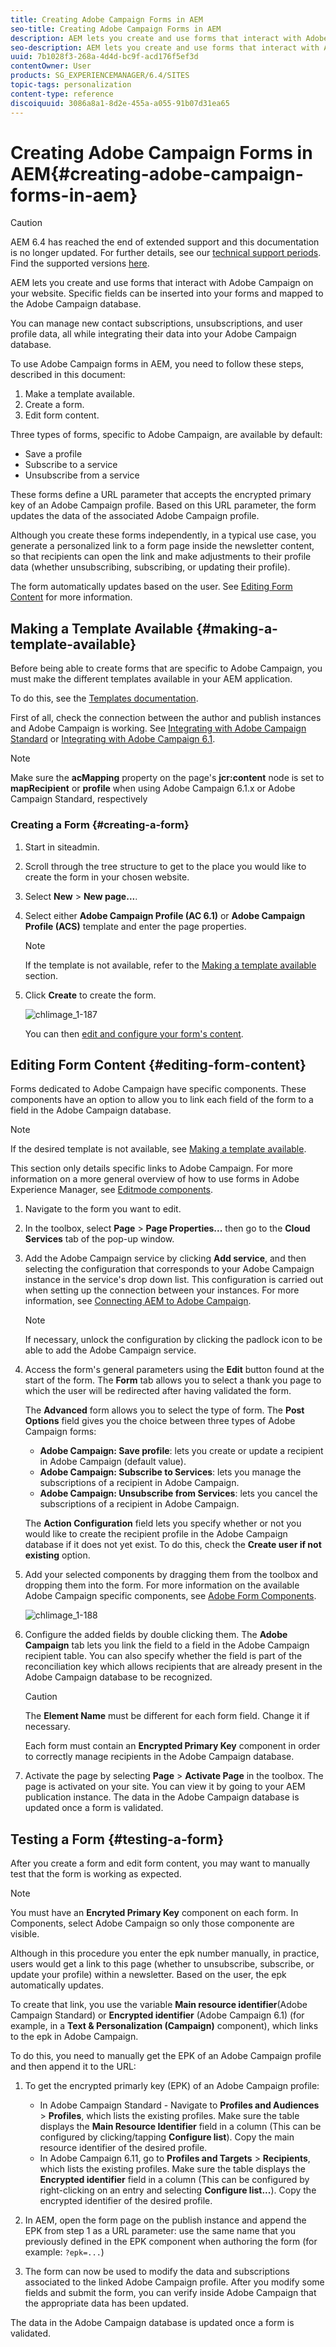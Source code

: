 ```yaml
---
title: Creating Adobe Campaign Forms in AEM
seo-title: Creating Adobe Campaign Forms in AEM
description: AEM lets you create and use forms that interact with Adobe Campaign on your website. Specific fields can be inserted into your forms and mapped to the Adobe Campaign database.
seo-description: AEM lets you create and use forms that interact with Adobe Campaign on your website. Specific fields can be inserted into your forms and mapped to the Adobe Campaign database.
uuid: 7b1028f3-268a-4d4d-bc9f-acd176f5ef3d
contentOwner: User
products: SG_EXPERIENCEMANAGER/6.4/SITES
topic-tags: personalization
content-type: reference
discoiquuid: 3086a8a1-8d2e-455a-a055-91b07d31ea65
---
```


# Creating Adobe Campaign Forms in AEM{#creating-adobe-campaign-forms-in-aem}

>[!CAUTION]
>
>AEM 6.4 has reached the end of extended support and this documentation is no longer updated. For further details, see our [technical support periods](https://helpx.adobe.com/support/programs/eol-matrix.html). Find the supported versions [here](https://experienceleague.adobe.com/docs/).

AEM lets you create and use forms that interact with Adobe Campaign on your website. Specific fields can be inserted into your forms and mapped to the Adobe Campaign database.

You can manage new contact subscriptions, unsubscriptions, and user profile data, all while integrating their data into your Adobe Campaign database.

To use Adobe Campaign forms in AEM, you need to follow these steps, described in this document:

1. Make a template available.
1. Create a form.
1. Edit form content.

Three types of forms, specific to Adobe Campaign, are available by default:

* Save a profile
* Subscribe to a service
* Unsubscribe from a service

These forms define a URL parameter that accepts the encrypted primary key of an Adobe Campaign profile. Based on this URL parameter, the form updates the data of the associated Adobe Campaign profile.

Although you create these forms independently, in a typical use case, you generate a personalized link to a form page inside the newsletter content, so that recipients can open the link and make adjustments to their profile data (whether unsubscribing, subscribing, or updating their profile).

The form automatically updates based on the user. See [Editing Form Content](#editing-form-content) for more information.

## Making a Template Available {#making-a-template-available}

Before being able to create forms that are specific to Adobe Campaign, you must make the different templates available in your AEM application.

To do this, see the [Templates documentation](/help/sites-developing/page-templates-static.md#templateavailability).

First of all, check the connection between the author and publish instances and Adobe Campaign is working. See [Integrating with Adobe Campaign Standard](/help/sites-administering/campaignstandard.md) or [Integrating with Adobe Campaign 6.1](/help/sites-administering/campaignonpremise.md).

>[!NOTE]
>
>Make sure the **acMapping** property on the page's **jcr:content** node is set to **mapRecipient** or **profile** when using Adobe Campaign 6.1.x or Adobe Campaign Standard, respectively
>

### Creating a Form {#creating-a-form}

1. Start in siteadmin.
1. Scroll through the tree structure to get to the place you would like to create the form in your chosen website.
1. Select **New** &gt; **New page...**.
1. Select either **Adobe Campaign Profile (AC 6.1)** or **Adobe Campaign Profile (ACS)** template and enter the page properties.

   >[!NOTE]
   >
   >If the template is not available, refer to the [Making a template available](/help/sites-classic-ui-authoring/classic-personalization-ac.md#activatingatemplate) section.

1. Click **Create** to create the form.

   ![chlimage_1-187](assets/chlimage_1-187.png)

   You can then [edit and configure your form's content](#editing-form-content).

## Editing Form Content {#editing-form-content}

Forms dedicated to Adobe Campaign have specific components. These components have an option to allow you to link each field of the form to a field in the Adobe Campaign database.

>[!NOTE]
>
>If the desired template is not available, see [Making a template available](/help/sites-classic-ui-authoring/classic-personalization-ac.md#activatingatemplate).

This section only details specific links to Adobe Campaign. For more information on a more general overview of how to use forms in Adobe Experience Manager, see [Editmode components](/help/sites-classic-ui-authoring/classic-page-author-edit-mode.md).

1. Navigate to the form you want to edit.
1. In the toolbox, select **Page** &gt; **Page Properties...** then go to the **Cloud Services** tab of the pop-up window.
1. Add the Adobe Campaign service by clicking **Add service**, and then selecting the configuration that corresponds to your Adobe Campaign instance in the service's drop down list. This configuration is carried out when setting up the connection between your instances. For more information, see [Connecting AEM to Adobe Campaign](/help/sites-administering/campaignonpremise.md#connecting-aem-to-adobe-campaign).

   >[!NOTE]
   >
   >If necessary, unlock the configuration by clicking the padlock icon to be able to add the Adobe Campaign service.

1. Access the form's general parameters using the **Edit** button found at the start of the form. The **Form** tab allows you to select a thank you page to which the user will be redirected after having validated the form.

   The **Advanced** form allows you to select the type of form. The **Post Options** field gives you the choice between three types of Adobe Campaign forms:

    * **Adobe Campaign: Save profile**: lets you create or update a recipient in Adobe Campaign (default value).
    * **Adobe Campaign: Subscribe to Services**: lets you manage the subscriptions of a recipient in Adobe Campaign.
    * **Adobe Campaign: Unsubscribe from Services**: lets you cancel the subscriptions of a recipient in Adobe Campaign.

   The **Action Configuration** field lets you specify whether or not you would like to create the recipient profile in the Adobe Campaign database if it does not yet exist. To do this, check the **Create user if not existing** option.

1. Add your selected components by dragging them from the toolbox and dropping them into the form. For more information on the available Adobe Campaign specific components, see [Adobe Form Components](/help/sites-classic-ui-authoring/classic-personalization-ac-components.md).

   ![chlimage_1-188](assets/chlimage_1-188.png)

1. Configure the added fields by double clicking them. The **Adobe Campaign** tab lets you link the field to a field in the Adobe Campaign recipient table. You can also specify whether the field is part of the reconciliation key which allows recipients that are already present in the Adobe Campaign database to be recognized.

   >[!CAUTION]
   >
   >The **Element Name** must be different for each form field. Change it if necessary.
   >
   >Each form must contain an **Encrypted Primary Key** component in order to correctly manage recipients in the Adobe Campaign database.

1. Activate the page by selecting **Page** &gt; **Activate Page** in the toolbox. The page is activated on your site. You can view it by going to your AEM publication instance. The data in the Adobe Campaign database is updated once a form is validated.

## Testing a Form {#testing-a-form}

After you create a form and edit form content, you may want to manually test that the form is working as expected.

>[!NOTE]
>
>You must have an **Encryted Primary Key** component on each form. In Components, select Adobe Campaign so only those componente are visible. 
>
>Although in this procedure you enter the epk number manually, in practice, users would get a link to this page (whether to unsubscribe, subscribe, or update your profile) within a newsletter. Based on the user, the epk automatically updates.
>
>To create that link, you use the variable **Main resource identifier**(Adobe Campaign Standard) or **Encrypted identifier** (Adobe Campaign 6.1) (for example, in a **Text & Personalization (Campaign)** component), which links to the epk in Adobe Campaign.

To do this, you need to manually get the EPK of an Adobe Campaign profile and then append it to the URL:

1. To get the encrypted primarly key (EPK) of an Adobe Campaign profile:

    * In Adobe Campaign Standard - Navigate to **Profiles and Audiences** &gt; **Profiles**, which lists the existing profiles. Make sure the table displays the **Main Resource Identifier** field in a column (This can be configured by clicking/tapping **Configure list**). Copy the main resource identifier of the desired profile.
    * In Adobe Campaign 6.11, go to **Profiles and Targets** &gt;  **Recipients**, which lists the existing profiles. Make sure the table displays the **Encrypted identifier** field in a column (This can be configured by right-clicking on an entry and selecting **Configure list...**). Copy the encrypted identifier of the desired profile.

1. In AEM, open the form page on the publish instance and append the EPK from step 1 as a URL parameter: use the same name that you previously defined in the EPK component when authoring the form (for example: `?epk=...`)
1. The form can now be used to modify the data and subscriptions associated to the linked Adobe Campaign profile. After you modify some fields and submit the form, you can verify inside Adobe Campaign that the appropriate data has been updated.

The data in the Adobe Campaign database is updated once a form is validated.
